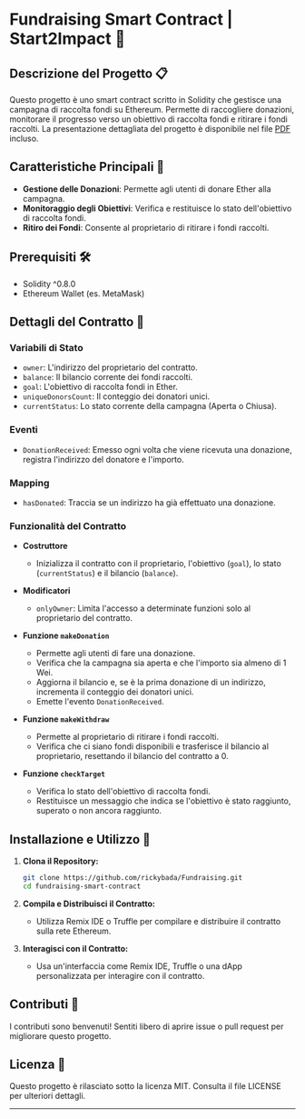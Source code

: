 # Fundraising Smart Contract | Start2Impact 🚀  

## Descrizione del Progetto 📋

Questo progetto è uno smart contract scritto in Solidity che gestisce una campagna di raccolta fondi su Ethereum. Permette di raccogliere donazioni, monitorare il progresso verso un obiettivo di raccolta fondi e ritirare i fondi raccolti. La presentazione dettagliata del progetto è disponibile nel file [PDF](https://github.com/rickybada/Fundraising/blob/main/Innovation%20and%20solidarity.pdf) incluso.

## Caratteristiche Principali 🌟

- **Gestione delle Donazioni**: Permette agli utenti di donare Ether alla campagna.
- **Monitoraggio degli Obiettivi**: Verifica e restituisce lo stato dell'obiettivo di raccolta fondi.
- **Ritiro dei Fondi**: Consente al proprietario di ritirare i fondi raccolti.

## Prerequisiti 🛠️

- Solidity ^0.8.0
- Ethereum Wallet (es. MetaMask)

## Dettagli del Contratto 📜

### Variabili di Stato

- `owner`: L'indirizzo del proprietario del contratto.
- `balance`: Il bilancio corrente dei fondi raccolti.
- `goal`: L'obiettivo di raccolta fondi in Ether.
- `uniqueDonorsCount`: Il conteggio dei donatori unici.
- `currentStatus`: Lo stato corrente della campagna (Aperta o Chiusa).

### Eventi

- `DonationReceived`: Emesso ogni volta che viene ricevuta una donazione, registra l'indirizzo del donatore e l'importo.

### Mapping

- `hasDonated`: Traccia se un indirizzo ha già effettuato una donazione.

### Funzionalità del Contratto

- **Costruttore**
  - Inizializza il contratto con il proprietario, l'obiettivo (`goal`), lo stato (`currentStatus`) e il bilancio (`balance`).

- **Modificatori**
  - `onlyOwner`: Limita l'accesso a determinate funzioni solo al proprietario del contratto.

- **Funzione `makeDonation`**
  - Permette agli utenti di fare una donazione.
  - Verifica che la campagna sia aperta e che l'importo sia almeno di 1 Wei.
  - Aggiorna il bilancio e, se è la prima donazione di un indirizzo, incrementa il conteggio dei donatori unici.
  - Emette l'evento `DonationReceived`.

- **Funzione `makeWithdraw`**
  - Permette al proprietario di ritirare i fondi raccolti.
  - Verifica che ci siano fondi disponibili e trasferisce il bilancio al proprietario, resettando il bilancio del contratto a 0.

- **Funzione `checkTarget`**
  - Verifica lo stato dell'obiettivo di raccolta fondi.
  - Restituisce un messaggio che indica se l'obiettivo è stato raggiunto, superato o non ancora raggiunto.

## Installazione e Utilizzo 🚀

1. **Clona il Repository:**

    ```bash
    git clone https://github.com/rickybada/Fundraising.git
    cd fundraising-smart-contract
    ```

2. **Compila e Distribuisci il Contratto:**
   - Utilizza Remix IDE o Truffle per compilare e distribuire il contratto sulla rete Ethereum.

3. **Interagisci con il Contratto:**
   - Usa un'interfaccia come Remix IDE, Truffle o una dApp personalizzata per interagire con il contratto.

## Contributi 🤝

I contributi sono benvenuti! Sentiti libero di aprire issue o pull request per migliorare questo progetto.

## Licenza 📄

Questo progetto è rilasciato sotto la licenza MIT. Consulta il file LICENSE per ulteriori dettagli.

---
